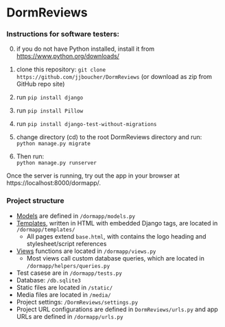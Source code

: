 # DormReviews

### Instructions for software testers:

0. if you do not have Python installed, install it from https://www.python.org/downloads/
1. clone this repository: `git clone https://github.com/jjboucher/DormReviews` (or download as zip from GitHub repo site)

2. run `pip install django`
3. run `pip install Pillow`
4. run `pip install django-test-without-migrations`

5. change directory (cd) to the root DormReviews directory and run:<br />`python manage.py migrate`

6. Then run:<br />`python manage.py runserver`
  
Once the server is running, try out the app in your browser at https://localhost:8000/dormapp/.

### Project structure
* <ins>Models</ins> are defined in `/dormapp/models.py`
* <ins>Templates</ins>, written in HTML with embedded Django tags, are located in `/dormapp/templates/`
  * All pages extend `base.html`, with contains the logo heading and stylesheet/script references
* <ins>Views</ins> functions are located in `/dormapp/views.py`
  * Most views call custom database queries, which are located in `/dormapp/helpers/queries.py`
* Test casese are in `/dormapp/tests.py`
* Database: `/db.sqlite3`
* Static files are located in `/static/`
* Media files are located in `/media/`
* Project settings: `/DormReviews/settings.py`
* Project URL configurations are defined in `DormReviews/urls.py` and app URLs are defined in `/dormapp/urls.py`
